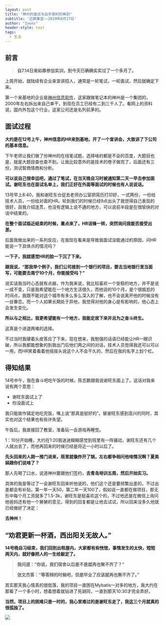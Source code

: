 ```yaml
---
layout: post
title: "神州的面试与出乎意料的离别"
subtitle: '近期事宜——2019年8月17日'
author: "Ivens"
header-style: text
tags:
  - 生活
---
```

## 前言

> **自7.14日来如皋参加实训，到今天已确确实实过了一个多月了。**


上周开始，就陆续有企业来宣讲招人，通常是一轮笔试，一轮面试，然后就确定下来。

第一个来基地的企业是[神州信息软件][1]，这家跟做笔记本的神州是一个集团的，2000年左右拆出来自己单干，到现在员工已经有二到三千人了。看网上的资料说，国内外包这个行业，这家公司还是名列前茅的。

## 面试过程

**大约是在12号上午，神州信息的HR来到基地，开了一个宣讲会，大致讲了下公司的基本信息。** 

下午老师让我们做了份神州的在线笔试题，选择啥的都是不会的百度，大题目也是，就是大题目查也查不到。让我比较意外的是技术的卷子做完了，后面还有三份，测试智商情商和分析。

**可以说自己很幸运吧，通过了笔试，在当天晚自习时被通知第二天一早去参加面试。谢旺东也在面试名单上，我们正好在外面等面试的时候也有人说说话。**

13号早上8:40，我和谢旺东仓促去老师办公室把简历打印好，一式两份，一份给技术人员，一份给对面的HR。轮到我们的时候已经9点出头了我觉得自己表现的很好，自我介绍连贯，也没有逻辑上说不通的地方，可以说前半段是在很愉快的对话中结束的。

**在整个面试临近结束的时候，重点来了，HR话锋一转，突然询问我能否接受出差。**

后面我做出来的一系列反应，在我现在看来是导致我面试没能通过的原因，问HR能说一下具体点的情况吗？

**一下子，我就感觉HR的脸一下沉了下来。**

**跟我说，“那我举个例子，我们公司接到一个银行的项目，要去当地银行里当面写，可能要去南宁10个月，你能接受吗？”**

说实话我当时心态就有点崩，作为我来说，我比较喜欢一个安稳的地方，并不是说一成不变，只是我希望能在一个地方生活很久，而他说的10个月，是个很尴尬的时间点，我既不能对这个城市有多么多么深入的了解，也不会说离开他的时候没有一丝眷恋。而一个人如果长期处于异地，我觉得对他的身心是有影响的，他心态上会发生变化。

**所以与之相比，我更希望能有一个地方，我能定居下来并且为之奋斗终生。**

这真是个进退两难的选择。

不过当时我硬着头皮答应了下来，现在想来，我勉强的话语已经能让HR一眼识破，所以我都能想象的到我出门后他们两之间的对话，技术人员觉得我还可以可以一用，而HR笑着看着他摇摇头说这个人不会干久的，然后在我的名字上划个杠。

## 得知结果

14号中午，我在奋斗吧吃午饭的时候，陈志鹏跟我说谢旺东面上了。这话对我来说有两个意思：
- 谢旺东面试上了  
- 你没面试上

我只能故作镇定地吃完饭，嘴上说“那真是挺好的”。替谢旺东感到高兴的同时，其实也对这个结果也有些许失望。

午饭后，我直接回了教室，准备玩一会游戏再睡觉。

1：10分开始睡，大约在1:20我迷迷糊糊感觉到班里有一阵骚动，谢旺东还有几个人就出去了，而他再回来的时候已经是将近一小时以后了。

**先头回来的人刚一推门进来，班里就像炸开了锅，左右都争相问他啥情况啊？夏美娟跟你们说啥了？**

那人先喝了口水，说道神州要跟他们签约，**去青岛培训五周，然后开始实习。**

具体的我是等过了一会谢旺东回来听他说的，他们这个还是要频繁出差的，不过出差都会有补贴，第一年一天50，第二年一天100了，假如说一直都在做项目，那无形中每个月工资就多了1.5-3k，谢旺东是挺喜欢这个的，不过他还是在微信上询问他爸妈还有他一个舅舅的意见，得到的回复都是让他去试试，所以回来没多久他就已经做好了决定：

**去神州！**

## “劝君更新一杯酒，西出阳关无故人。”

**14号晚自习结束，我们回到出租屋内，大家都有些恍惚，事情发生的太快，短短两天内，就好像把人的一生给敲定了。**

>**我问道：“你说，我们宿舍以后是不是就再也聚不齐了？”**
>
>**张文杰答：“等答辩的时候吧，但是毕业了应该就再也聚不齐了。”**

其实那天我心情真的很低落，我的项目一直困在Mybatis一对多的地方，我大约在那看了一个多小时，想着想着就钻进了死胡同，一直到那天10:30才完全弄好。

**当然，项目上的困难只是一时的，我心里难过的是谢旺东走了，我这三个月就真的很孤独了。**


![](../../../../img/in-post/2019-08-17/a.jpg)

[1]:https://baike.baidu.com/item/%E7%A5%9E%E5%B7%9E%E4%BF%A1%E6%81%AF/6692706?fr=aladdin